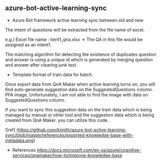 ## azure-bot-active-learning-sync

* Azure Bot framework active learning sync between old and new

The intent of questions will be extracted from the file name of excel.

e.g.) Excel file name : itent1_qna.xlsx -> The QA in this file would be assigned as an intent1.

The matching algorithm for detecting the existence of duplicates question and answer is using a unique id which is generated by merging question and answer after clearing junk text.

* Template format of train data for batch.

Once export data from QnA Maker when active learning turns on, you will find auto-generate suggestion data on the SuggestedQuestions column. 
PFA image, Unfortunately, I am not able to find the image with data on SuggestedQuestions column.

If you want to sync this suggestion data on the train data which is being managed by manual or other tool and the suggestion data which is being created from QnA Maker. you can utilize this code. 

![ref] (https://github.com/kimtth/azure-bot-active-learning-sync/blob/master/references/exported-knowledge-base-with-metadata.png)

* References
 https://docs.microsoft.com/en-us/azure/cognitive-services/qnamaker/how-to/improve-knowledge-base
 
 